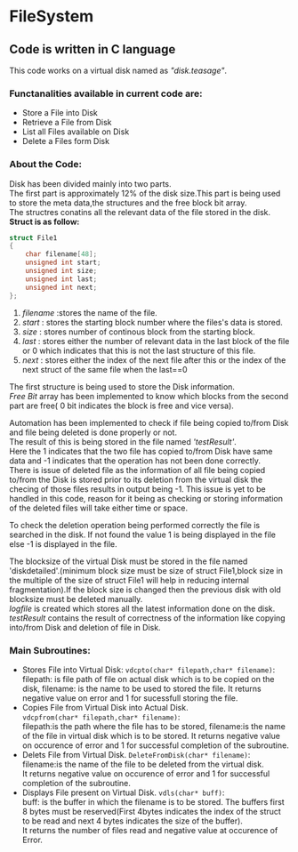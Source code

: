 # FileSystem

## Code is written in C language 

This code works on a virtual disk named as *"disk.teasage"*.
### Functanalities available in current code are:
* Store a File into Disk
* Retrieve a File from Disk
* List all Files available on Disk
* Delete a Files form Disk


### About the Code:
Disk has been divided mainly into two parts.  
The first part is approximately 12% of the disk size.This part is being used to store the meta data,the structures and the free block bit array.  
The structres conatins all the relevant data of the file stored in the disk.  
**Struct is as follow:**
```C  
struct File1  
{  
	char filename[48];  
	unsigned int start;  
	unsigned int size;  
	unsigned int last;  
	unsigned int next;  
}; 
``` 
1. _filename_ :stores the name of the file.
2. _start_ : stores the starting block number where the files's data is stored.
3. _size_ : stores number of continous block from the starting block.
4. _last_ : stores either the number of relevant data in the last block of the file or 0 which indicates that this is not the last structure of this file.
5. _next_ : stores either the index of the next file after this or the index of the next struct of the same file when the last==0

The first structure is being used to store the Disk information.  
*Free Bit* array has been implemented to know which blocks from the second part are free( 0 bit indicates the block is free and vice versa).

Automation has been implemented to check if file being copied to/from Disk and file being deleted is done properly or not.  
The result of this is being stored in the file named *'testResult'*.   
Here the 1 indicates that the two file has copied to/from Disk have same data and -1 indicates that the operation has not been done correctly.  
There is issue of deleted file as the information of all file being copied to/from the Disk is stored prior to its deletion from the virtual disk the checing of those files results in output being -1. This issue is yet to be handled in this code, reason for it being as checking or storing information of the deleted files will take either time or space.  

To check the deletion operation being performed correctly the file is searched in the disk. If not found the value 1 is being displayed in the file else -1 is displayed in the file.  

The blocksize of the virtual Disk must be stored in the file named 'diskdetailed'.(minimum block size must be size of struct File1,block size in the multiple of the size of struct File1 will help in reducing internal fragmentation).If the block size is changed then the previous disk with old blocksize must be deleted manually.  
*logfile* is created which stores all the latest information done on the disk.  
*testResult* contains the result of correctness of the information like copying into/from Disk and deletion of file in Disk.
### Main Subroutines:
* Stores File into Virtual Disk:
	`vdcpto(char* filepath,char* filename)`:
filepath: is file path of file on actual disk which is to be copied on the disk, filename: is the name to be used to stored the file.
It returns negative value on error and 1 for sucessfull storing the file.
* Copies File from Virtual Disk into Actual Disk.  
	`vdcpfrom(char* filepath,char* filename)`:  
filepath:is the path where the file has to be stored, filename:is the name of the file in virtual disk which is to be stored.
It returns negative value on occurence of error and 1 for successful completion of the subroutine.
* Delets File from Virtual Disk.
	`DeleteFromDisk(char* filename)`:  
filename:is the name of the file to be deleted from the virtual disk.  
It returns negative value on occurence of error and 1 for successful completion of the subroutine.
* Displays File present on Virtual Disk.
	`vdls(char* buff)`:  
buff: is the buffer in which the filename is to be stored. The buffers first 8 bytes must be reserved(First 4bytes indicates the index of the struct to be read and next 4 bytes indicates the size of the buffer).  
It returns the number of files read and negative value at occurence of Error.
